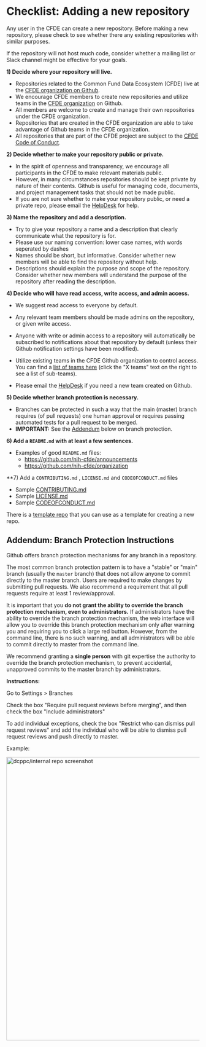 # Checklist: Adding a new repository

Any user in the CFDE can create a new repository. Before making a new repository, please check to see whether there any existing repositories with similar purposes. 

If the repository will not host much code, consider whether a mailing list or Slack channel might be effective for your goals.

**1) Decide where your repository will live.**

  - Repositories related to the Common Fund Data Ecosystem (CFDE)
    live at the [CFDE organization on Github](https://github.com/nih-cfde).
  - We encourage CFDE members to create new repositories and utilize
    teams in the [CFDE organization](https://github.com/orgs/nih-cfde/teams) on
    Github.
  - All members are welcome to create and manage their own repositories
    under the CFDE organization.
  - Repositories that are created in the CFDE organization are able to
    take advantage of Github teams in the CFDE organization.
  - All repositories that are part of the CFDE project are subject to
    the [CFDE Code of Conduct](../CODEOFCONDUCT.md).

**2) Decide whether to make your repository public or private.**

  - In the spirit of openness and transparency, we encourage all
    participants in the CFDE to make relevant materials public.
  - However, in many circumstances repositories should be kept private
    by nature of their contents. Github is useful for managing code,
    documents, and project management tasks that should not be made
    public.
  - If you are not sure whether to make your repository public, or need a private repo, please email the [HelpDesk](mailto:autohelp+int+851+6545985337373134556@CFDE.groups.io) for help.

**3) Name the repository and add a description.**

  - Try to give your repository a name and a description that clearly
    communicate what the repository is for.
  - Please use our naming convention: lower case names, with words seperated by dashes
  - Names should be short, but informative. Consider whether new members will be able to find the repository without help.
  - Descriptions should explain the purpose and scope of the repository. 
    Consider whether new members will understand the purpose of the repository after reading the description.

**4) Decide who will have read access, write access, and admin access.**

  - We suggest read access to everyone by default.

  - Any relevant team members should be made admins on the repository, or
    given write access.

  - Anyone with write or admin access to a repository will automatically
    be subscribed to notifications about that repository by default
    (unless their Github notification settings have been modified).

  - Utilize existing teams in the CFDE Github organization to control
    access. You can find a [list of teams
    here](https://github.com/orgs/nih-cfde/teams) (click the "X teams" text
    on the right to see a list of sub-teams).

  - Please email the [HelpDesk](mailto:autohelp+int+851+6545985337373134556@CFDE.groups.io) if you need a new team created on
    Github.

**5) Decide whether branch protection is necessary.**

  - Branches can be protected in such a way that the main (master)
    branch requires (of pull requests) one human approval or requires
    passing automated tests for a pull request to be merged.
  - **IMPORTANT:** See the [Addendum](#addendum) below on branch
    protection.

**6) Add a `README.md` with at least a few sentences.**

  - Examples of good `README.md` files:
      - <https://github.com/nih-cfde/announcements>
      - <https://github.com/nih-cfde/organization>

**7) Add a `CONTRIBUTING.md` , `LICENSE.md` and `CODEOFCONDUCT.md` files

  - Sample [CONTRIBUTING.md](../CONTRIBUTING.md)
  - Sample [LICENSE.md](../LICENSE.md)
  - Sample [CODEOFCONDUCT.md](../CODEOFCONDUCT.md)

There is a [template repo](https://github.com/nih-cfde/templates) that you can use as a template for creating a new repo.


<a name="addendum"></a>

## Addendum: Branch Protection Instructions

Github offers branch protection mechanisms for any branch in a
repository.

The most common branch protection pattern is to have a "stable" or
"main" branch (usually the `master` branch) that does not allow anyone
to commit directly to the master branch. Users are required to make
changes by submitting pull requests. We also recommend a requirement
that all pull requests require at least 1 review/approval.

It is important that you **do not grant the ability to override the
branch protection mechanism, even to administrators.** If administrators
have the ability to override the branch protection mechanism, the web
interface will allow you to override this branch protection mechanism
only after warning you and requiring you to click a large red button.
However, from the command line, there is no such warning, and all
administrators will be able to commit directly to master from the
command line.

We recommend granting a **single person** with git expertise the
authority to override the branch protection mechanism, to prevent
accidental, unapproved commits to the master branch by administrators.

**Instructions:**

Go to Settings \> Branches

Check the box "Require pull request reviews before merging", and then
check the box "Include administrators"

To add individual exceptions, check the box "Restrict who can dismiss
pull request reviews" and add the individual who will be able to dismiss
pull request reviews and push directly to master.

Example:

<img width="738" alt="dcppc/internal repo screenshot"
src="https://user-images.githubusercontent.com/368075/44003884-13f7dc8a-9e0f-11e8-9574-a6d24a9ce734.png">
